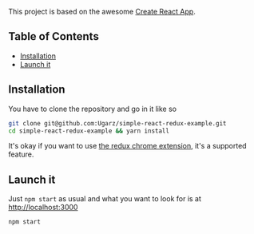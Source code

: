 This project is based on the awesome [Create React App](https://github.com/facebookincubator/create-react-app).
 
## Table of Contents

- [Installation](#installation)
- [Launch it](#launch-it)

## Installation

You have to clone the repository and go in it like so
```bash
git clone git@github.com:Ugarz/simple-react-redux-example.git
cd simple-react-redux-example && yarn install
```

It's okay if you want to use [the redux chrome extension](https://chrome.google.com/webstore/detail/redux-devtools/lmhkpmbekcpmknklioeibfkpmmfibljd), it's a supported feature.

## Launch it

Just `npm start` as usual and what you want to look for is at [http://localhost:3000](http://localhost:3000)

```bash
npm start
```